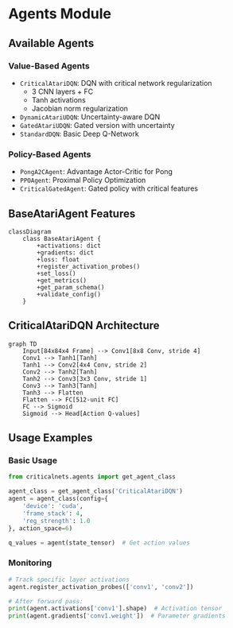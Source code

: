 # Agents Module

## Available Agents

### Value-Based Agents
- `CriticalAtariDQN`: DQN with critical network regularization
  - 3 CNN layers + FC
  - Tanh activations
  - Jacobian norm regularization
- `DynamicAtariUDQN`: Uncertainty-aware DQN
- `GatedAtariUDQN`: Gated version with uncertainty
- `StandardDQN`: Basic Deep Q-Network

### Policy-Based Agents
- `PongA2CAgent`: Advantage Actor-Critic for Pong
- `PPOAgent`: Proximal Policy Optimization
- `CriticalGatedAgent`: Gated policy with critical features

## BaseAtariAgent Features
```mermaid
classDiagram
    class BaseAtariAgent {
        +activations: dict
        +gradients: dict
        +loss: float
        +register_activation_probes()
        +set_loss()
        +get_metrics()
        +get_param_schema()
        +validate_config()
    }
```

## CriticalAtariDQN Architecture
```mermaid
graph TD
    Input[84x84x4 Frame] --> Conv1[8x8 Conv, stride 4]
    Conv1 --> Tanh1[Tanh]
    Tanh1 --> Conv2[4x4 Conv, stride 2] 
    Conv2 --> Tanh2[Tanh]
    Tanh2 --> Conv3[3x3 Conv, stride 1]
    Conv3 --> Tanh3[Tanh]
    Tanh3 --> Flatten
    Flatten --> FC[512-unit FC]
    FC --> Sigmoid
    Sigmoid --> Head[Action Q-values]
```

## Usage Examples

### Basic Usage
```python
from criticalnets.agents import get_agent_class

agent_class = get_agent_class('CriticalAtariDQN')
agent = agent_class(config={
    'device': 'cuda',
    'frame_stack': 4,
    'reg_strength': 1.0
}, action_space=6)

q_values = agent(state_tensor)  # Get action values
```

### Monitoring
```python
# Track specific layer activations
agent.register_activation_probes(['conv1', 'conv2'])

# After forward pass:
print(agent.activations['conv1'].shape)  # Activation tensor
print(agent.gradients['conv1.weight'])  # Parameter gradients
```

